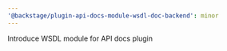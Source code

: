 ```yaml
---
'@backstage/plugin-api-docs-module-wsdl-doc-backend': minor
---
```


Introduce WSDL module for API docs plugin

